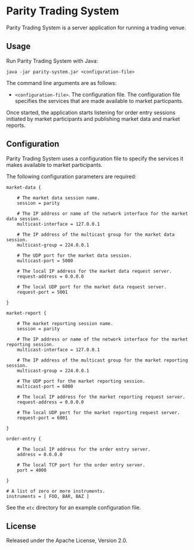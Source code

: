 Parity Trading System
=====================

Parity Trading System is a server application for running a trading venue.


Usage
-----

Run Parity Trading System with Java:

```
java -jar parity-system.jar <configuration-file>
```

The command line arguments are as follows:

- `<configuration-file>`. The configuration file. The configuration file
  specifies the services that are made available to market particpants.

Once started, the application starts listening for order entry sessions
initiated by market participants and publishing market data and market
reports.


Configuration
-------------

Parity Trading System uses a configuration file to specify the services it
makes available to market participants.

The following configuration parameters are required:

```
market-data {

    # The market data session name.
    session = parity

    # The IP address or name of the network interface for the market data session.
    multicast-interface = 127.0.0.1

    # The IP address of the multicast group for the market data session.
    multicast-group = 224.0.0.1

    # The UDP port for the market data session.
    multicast-port = 5000

    # The local IP address for the market data request server.
    request-address = 0.0.0.0

    # The local UDP port for the market data request server.
    request-port = 5001

}

market-report {

    # The market reporting session name.
    session = parity

    # The IP address or name of the network interface for the market reporting session.
    multicast-interface = 127.0.0.1

    # The IP address of the multicast group for the market reporting session.
    multicast-group = 224.0.0.1

    # The UDP port for the market reporting session.
    multicast-port = 6000

    # The local IP address for the market reporting request server.
    request-address = 0.0.0.0

    # The local UDP port for the market reporting request server.
    request-port = 6001

}

order-entry {

    # The local IP address for the order entry server.
    address = 0.0.0.0

    # The local TCP port for the order entry server.
    port = 4000

}

# A list of zero or more instruments.
instruments = [ FOO, BAR, BAZ ]
```

See the `etc` directory for an example configuration file.


License
-------

Released under the Apache License, Version 2.0.
